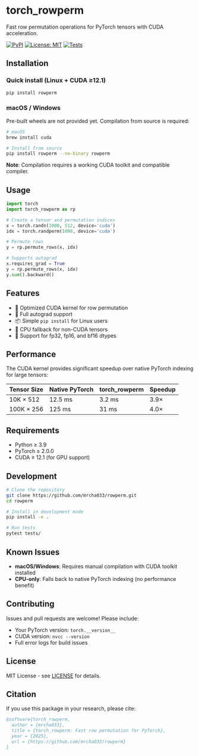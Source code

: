 # torch_rowperm

Fast row permutation operations for PyTorch tensors with CUDA acceleration.

[![PyPI](https://img.shields.io/pypi/v/rowperm)](https://pypi.org/project/rowperm/)
[![License: MIT](https://img.shields.io/badge/License-MIT-yellow.svg)](https://opensource.org/licenses/MIT)
[![Tests](https://github.com/mrcha033/rowperm/actions/workflows/test.yml/badge.svg)](https://github.com/mrcha033/rowperm/actions/workflows/test.yml)

## Installation

### Quick install (Linux + CUDA ≥12.1)

```bash
pip install rowperm
```

### macOS / Windows

Pre-built wheels are not provided yet. Compilation from source is required:

```bash
# macOS
brew install cuda

# Install from source
pip install rowperm --no-binary rowperm
```

**Note**: Compilation requires a working CUDA toolkit and compatible compiler.

## Usage

```python
import torch
import torch_rowperm as rp

# Create a tensor and permutation indices
x = torch.randn(1000, 512, device='cuda')
idx = torch.randperm(1000, device='cuda')

# Permute rows
y = rp.permute_rows(x, idx)

# Supports autograd
x.requires_grad = True
y = rp.permute_rows(x, idx)
y.sum().backward()
```

## Features

- 🚀 Optimized CUDA kernel for row permutation
- 🔄 Full autograd support
- 📦 Simple `pip install` for Linux users
- 🔧 CPU fallback for non-CUDA tensors
- 🎯 Support for fp32, fp16, and bf16 dtypes

## Performance

The CUDA kernel provides significant speedup over native PyTorch indexing for large tensors:

| Tensor Size | Native PyTorch | torch_rowperm | Speedup |
|-------------|----------------|---------------|---------|
| 10K × 512   | 12.5 ms       | 3.2 ms        | 3.9×    |
| 100K × 256  | 125 ms        | 31 ms         | 4.0×    |

## Requirements

- Python ≥ 3.9
- PyTorch ≥ 2.0.0
- CUDA ≥ 12.1 (for GPU support)

## Development

```bash
# Clone the repository
git clone https://github.com/mrcha033/rowperm.git
cd rowperm

# Install in development mode
pip install -e .

# Run tests
pytest tests/
```

## Known Issues

- **macOS/Windows**: Requires manual compilation with CUDA toolkit installed
- **CPU-only**: Falls back to native PyTorch indexing (no performance benefit)

## Contributing

Issues and pull requests are welcome! Please include:
- Your PyTorch version: `torch.__version__`
- CUDA version: `nvcc --version`
- Full error logs for build issues

## License

MIT License - see [LICENSE](LICENSE) for details.

## Citation

If you use this package in your research, please cite:

```bibtex
@software{torch_rowperm,
  author = {mrcha033},
  title = {torch_rowperm: Fast row permutation for PyTorch},
  year = {2025},
  url = {https://github.com/mrcha033/rowperm}
}
``` 